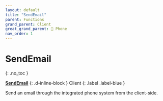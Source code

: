 ```yaml
---
layout: default
title: "SendEmail"
parent: Functions
grand_parent: Client
great_grand_parent: 📱 Phone
nav_order: 1
---
```


# SendEmail
{: .no_toc }

**[SendEmail](SendEmail.md)**
{: .d-inline-block }
Client
{: .label .label-blue }

Send an email through the integrated phone system from the client-side.